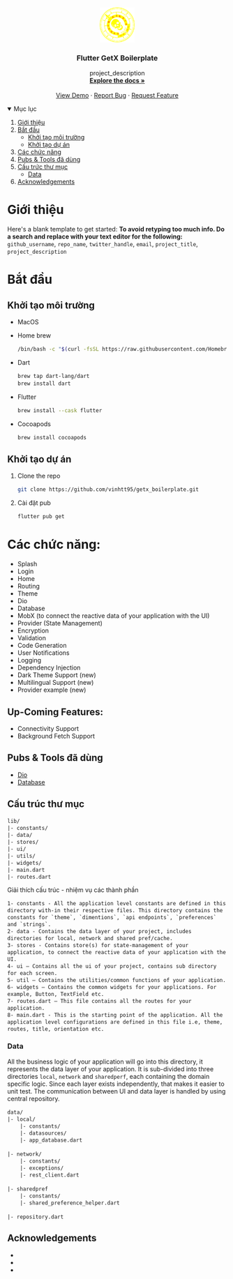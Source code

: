 <!-- PROJECT LOGO -->
<br />
<p align="center">
  <a href="https://github.com/github_username/repo_name">
    <img src="assets/images/logo.png" alt="Logo" width="80" height="80">
  </a>

  <h3 align="center">Flutter GetX Boilerplate</h3>
  <p align="center">
    project_description
    <br />
    <a href="https://github.com/github_username/repo_name"><strong>Explore the docs »</strong></a>
    <br />
    <br />
    <a href="https://github.com/github_username/repo_name">View Demo</a>
    ·
    <a href="https://github.com/github_username/repo_name/issues">Report Bug</a>
    ·
    <a href="https://github.com/github_username/repo_name/issues">Request Feature</a>
  </p>
</p>



<!-- TABLE OF CONTENTS -->
<details open="open">
  <summary>Mục lục</summary>
  <ol>
    <li>
      <a href="#Giới-thiệu">Giới thiệu</a>
    </li>
    <li>
      <a href="#Bắt-đầu"> Bắt đầu</a>
      <ul>
        <li><a href="#Khởi-tạo-môi-trường">Khởi tạo môi trường</a></li>
        <li><a href="#Khởi-tạo-dự-án">Khởi tạo dự án</a></li>
      </ul>
    </li>
    <li><a href="#Các-chức-năng">Các chức năng</a></li>
    <li><a href="#Pubs--Tool-đã-dùng">Pubs & Tools đã dùng</a></li>
    <li><a href="#Cấu-trúc-thư-mục">Cấu trức thư mục</a>
      <ul>
        <li><a href="#Data">Data</a></li>
      </ul>
    </li>
    <li><a href="#acknowledgements">Acknowledgements</a></li>
  </ol>
</details>



<!-- ABOUT THE PROJECT -->

# Giới thiệu

Here's a blank template to get started:
**To avoid retyping too much info. Do a search and replace with your text editor for the following:**
`github_username`, `repo_name`, `twitter_handle`, `email`, `project_title`, `project_description`

<!-- GETTING STARTED -->

# Bắt đầu

## Khởi tạo môi trường

* MacOS

* Home brew
  ```sh
  /bin/bash -c "$(curl -fsSL https://raw.githubusercontent.com/Homebrew/install/HEAD/install.sh)"
  ```
* Dart
  ```sh
  brew tap dart-lang/dart
  brew install dart
  ```

* Flutter
  ```sh
  brew install --cask flutter
  ```

* Cocoapods
  ```sh
  brew install cocoapods
  ```

## Khởi tạo dự án

1. Clone the repo
   ```sh
   git clone https://github.com/vinhtt95/getx_boilerplate.git
   ```
2. Cài đặt pub
   ```sh
   flutter pub get
   ```

# Các chức năng:

* Splash
* Login
* Home
* Routing
* Theme
* Dio
* Database
* MobX (to connect the reactive data of your application with the UI)
* Provider (State Management)
* Encryption
* Validation
* Code Generation
* User Notifications
* Logging
* Dependency Injection
* Dark Theme Support (new)
* Multilingual Support (new)
* Provider example (new)

## Up-Coming Features:

* Connectivity Support
* Background Fetch Support

## Pubs & Tools đã dùng

* [Dio](https://github.com/flutterchina/dio)
* [Database](https://github.com/tekartik/sembast.dart)

## Cấu trúc thư mục

```
lib/
|- constants/
|- data/
|- stores/
|- ui/
|- utils/
|- widgets/
|- main.dart
|- routes.dart
```

Giải thích cấu trúc - nhiệm vụ các thành phần

```
1- constants - All the application level constants are defined in this directory with-in their respective files. This directory contains the constants for `theme`, `dimentions`, `api endpoints`, `preferences` and `strings`.
2- data - Contains the data layer of your project, includes directories for local, network and shared pref/cache.
3- stores - Contains store(s) for state-management of your application, to connect the reactive data of your application with the UI. 
4- ui — Contains all the ui of your project, contains sub directory for each screen.
5- util — Contains the utilities/common functions of your application.
6- widgets — Contains the common widgets for your applications. For example, Button, TextField etc.
7- routes.dart — This file contains all the routes for your application.
8- main.dart - This is the starting point of the application. All the application level configurations are defined in this file i.e, theme, routes, title, orientation etc.
```

### Data

All the business logic of your application will go into this directory, it represents the data layer of your application. It is sub-divided into three directories `local`, `network` and `sharedperf`, each containing the domain specific logic. Since each layer exists independently, that makes it easier to unit test. The communication between UI and data layer is handled by using central repository.

```
data/
|- local/
    |- constants/
    |- datasources/
    |- app_database.dart
   
|- network/
    |- constants/
    |- exceptions/
    |- rest_client.dart
    
|- sharedpref
    |- constants/
    |- shared_preference_helper.dart
    
|- repository.dart

```

<!-- ACKNOWLEDGEMENTS -->

## Acknowledgements

* []()
* []()
* []()

<!-- MARKDOWN LINKS & IMAGES -->
<!-- https://www.markdownguide.org/basic-syntax/#reference-style-links -->

[contributors-shield]: https://img.shields.io/github/contributors/github_username/repo.svg?style=for-the-badge

[contributors-url]: https://github.com/github_username/repo_name/graphs/contributors

[forks-shield]: https://img.shields.io/github/forks/github_username/repo.svg?style=for-the-badge

[forks-url]: https://github.com/github_username/repo_name/network/members

[stars-shield]: https://img.shields.io/github/stars/github_username/repo.svg?style=for-the-badge

[stars-url]: https://github.com/github_username/repo_name/stargazers

[issues-shield]: https://img.shields.io/github/issues/github_username/repo.svg?style=for-the-badge

[issues-url]: https://github.com/github_username/repo_name/issues

[license-shield]: https://img.shields.io/github/license/github_username/repo.svg?style=for-the-badge

[license-url]: https://github.com/github_username/repo_name/blob/master/LICENSE.txt

[linkedin-shield]: https://img.shields.io/badge/-LinkedIn-black.svg?style=for-the-badge&logo=linkedin&colorB=555

[linkedin-url]: https://linkedin.com/in/github_username
